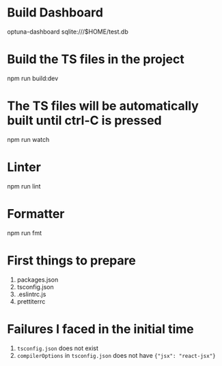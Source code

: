 # Build Dashboard

optuna-dashboard sqlite:///$HOME/test.db

# Build the TS files in the project

npm run build:dev

# The TS files will be automatically built until ctrl-C is pressed

npm run watch

# Linter

npm run lint

# Formatter

npm run fmt

# First things to prepare

1. packages.json
2. tsconfig.json
3. .eslintrc.js
4. prettiterrc

# Failures I faced in the initial time

1. `tsconfig.json` does not exist
2. `compilerOptions` in `tsconfig.json` does not have `{"jsx": "react-jsx"}`
